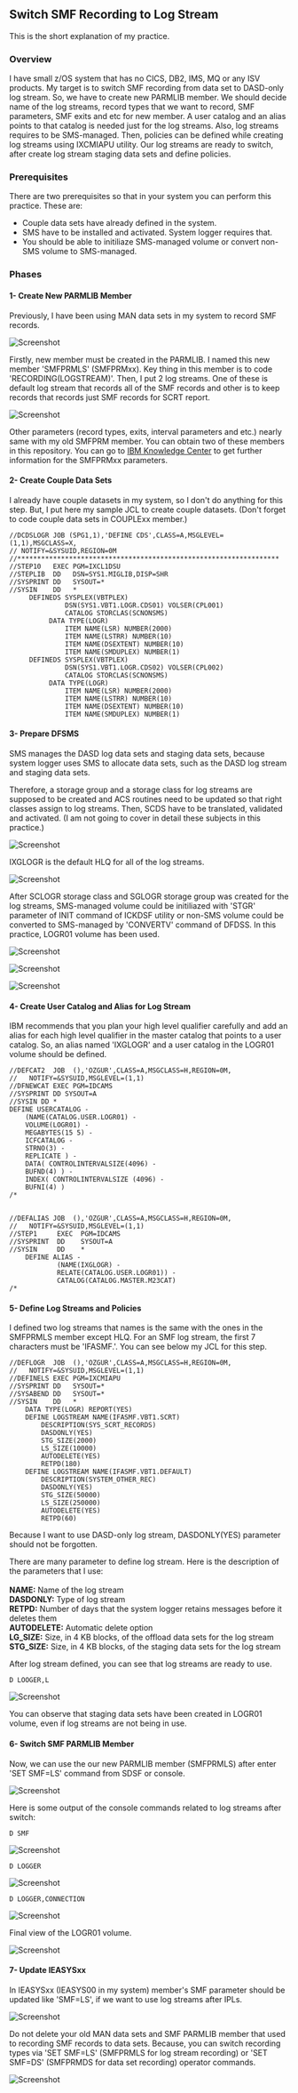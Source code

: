 ## Switch SMF Recording to Log Stream

This is the short explanation of my practice. 

### Overview

I have small z/OS system that has no CICS, DB2, IMS, MQ or any ISV products. My target is to switch SMF recording from data set to DASD-only log stream. So, we have to create new PARMLIB member. We should decide name of the log streams, record types that we want to record, SMF parameters, SMF exits and etc for new member. A user catalog and an alias points to that catalog is needed just for the log streams. Also, log streams requires to be SMS-managed. Then, policies can be defined while creating log streams using IXCMIAPU utility. Our log streams are ready to switch, after create log stream staging data sets and define policies.

### Prerequisites

There are two prerequisites so that in your system you can perform this practice. These are:

- Couple data sets have already defined in the system.
- SMS have to be installed and activated. System logger requires that.
- You should be able to initiliaze SMS-managed volume or convert non-SMS volume to SMS-managed.

### Phases

#### 1- Create New PARMLIB Member

Previously, I have been using MAN data sets in my system to record SMF records.

![Screenshot](https://github.com/ozgurhepsag/Basic-z-OS-Utilities/blob/main/SMF%20-%20Switch%20Recording%20to%20Log%20Stream/Images/man%20datasets.PNG)

Firstly, new member must be created in the PARMLIB. I named this new member 'SMFPRMLS' (SMFPRMxx). Key thing in this member is to code 'RECORDING(LOGSTREAM)'. Then, I put 2 log streams. One of these is default log stream that records all of the SMF records and other is to keep records that records just SMF records for SCRT report.

![Screenshot](https://github.com/ozgurhepsag/Basic-z-OS-Utilities/blob/main/SMF%20-%20Switch%20Recording%20to%20Log%20Stream/Images/SMFPRMLS.png)

Other parameters (record types, exits, interval parameters and etc.) nearly same with my old SMFPRM member. You can obtain two of these members in this repository. You can go to [IBM Knowledge Center](https://www.ibm.com/support/knowledgecenter/SSLTBW_2.1.0/com.ibm.zos.v2r1.ieae200/smfparm.htm) to get further information for the SMFPRMxx parameters.

#### 2- Create Couple Data Sets

I already have couple datasets in my system, so I don't do anything for this step. But, I put here my sample JCL to create couple datasets. (Don't forget to code couple data sets in COUPLExx member.)

    //DCDSLOGR JOB (SPG1,1),'DEFINE CDS',CLASS=A,MSGLEVEL=(1,1),MSGCLASS=X,  
    // NOTIFY=&SYSUID,REGION=0M                                              
    //******************************************************************     
    //STEP10   EXEC PGM=IXCL1DSU                                             
    //STEPLIB  DD   DSN=SYS1.MIGLIB,DISP=SHR                                 
    //SYSPRINT DD   SYSOUT=*                                                 
    //SYSIN    DD   *                                                        
         DEFINEDS SYSPLEX(VBTPLEX)                                            
                  DSN(SYS1.VBT1.LOGR.CDS01) VOLSER(CPL001)                 
                  CATALOG STORCLAS(SCNONSMS)                                 
              DATA TYPE(LOGR)                                                
                  ITEM NAME(LSR) NUMBER(2000)                               
                  ITEM NAME(LSTRR) NUMBER(10)                               
                  ITEM NAME(DSEXTENT) NUMBER(10)                            
                  ITEM NAME(SMDUPLEX) NUMBER(1)                             
         DEFINEDS SYSPLEX(VBTPLEX)                                            
                  DSN(SYS1.VBT1.LOGR.CDS02) VOLSER(CPL002)                 
                  CATALOG STORCLAS(SCNONSMS)                                 
              DATA TYPE(LOGR)                                                
                  ITEM NAME(LSR) NUMBER(2000)                 
                  ITEM NAME(LSTRR) NUMBER(10)                 
                  ITEM NAME(DSEXTENT) NUMBER(10)              
                  ITEM NAME(SMDUPLEX) NUMBER(1)
    
#### 3- Prepare DFSMS

SMS manages the DASD log data sets and staging data sets, because system logger uses SMS to allocate data sets, such as the DASD log stream and staging data sets. 

Therefore, a storage group and a storage class for log streams are supposed to be created and ACS routines need to be updated so that right classes assign to log streams. Then, SCDS have to be translated, validated and activated. (I am not going to cover in detail these subjects in this practice.)

![Screenshot](https://github.com/ozgurhepsag/Basic-z-OS-Utilities/blob/main/SMF%20-%20Switch%20Recording%20to%20Log%20Stream/Images/storclas.png)

IXGLOGR is the default HLQ for all of the log streams.

![Screenshot](https://github.com/ozgurhepsag/Basic-z-OS-Utilities/blob/main/SMF%20-%20Switch%20Recording%20to%20Log%20Stream/Images/storgrp.png)

After SCLOGR storage class and SGLOGR storage group was created for the log streams, SMS-managed volume could be initiliazed with 'STGR' parameter of INIT command of ICKDSF utility or non-SMS volume could be converted to SMS-managed by 'CONVERTV' command of DFDSS. In this practice, LOGR01 volume has been used.

![Screenshot](https://github.com/ozgurhepsag/Basic-z-OS-Utilities/blob/main/SMF%20-%20Switch%20Recording%20to%20Log%20Stream/Images/add%20volumes.PNG)

![Screenshot](https://github.com/ozgurhepsag/Basic-z-OS-Utilities/blob/main/SMF%20-%20Switch%20Recording%20to%20Log%20Stream/Images/storage%20groups.png)

![Screenshot](https://github.com/ozgurhepsag/Basic-z-OS-Utilities/blob/main/SMF%20-%20Switch%20Recording%20to%20Log%20Stream/Images/listvolumes%20in%20stglgr.png)

#### 4- Create User Catalog and Alias for Log Stream

IBM recommends that you plan your high level qualifier carefully and add an alias for each high level qualifier in the master catalog that points to a user catalog. So, an alias named 'IXGLOGR' and a user catalog in the LOGR01 volume should be defined.

    //DEFCAT2  JOB  (),'OZGUR',CLASS=A,MSGCLASS=H,REGION=0M,             
    //   NOTIFY=&SYSUID,MSGLEVEL=(1,1)                                   
    //DFNEWCAT EXEC PGM=IDCAMS                                           
    //SYSPRINT DD SYSOUT=A                                               
    //SYSIN DD *                                                         
    DEFINE USERCATALOG -                                               
        (NAME(CATALOG.USER.LOGR01) -                                     
        VOLUME(LOGR01) -                                                 
        MEGABYTES(15 5) -                                                
        ICFCATALOG -                                                     
        STRNO(3) -                                                       
        REPLICATE ) -                                                    
        DATA( CONTROLINTERVALSIZE(4096) -                                
        BUFND(4) ) -                                                     
        INDEX( CONTROLINTERVALSIZE (4096) -                              
        BUFNI(4) )                                                       
    /*                                                                   
    
    
    //DEFALIAS JOB  (),'OZGUR',CLASS=A,MSGCLASS=H,REGION=0M,       
    //   NOTIFY=&SYSUID,MSGLEVEL=(1,1)                             
    //STEP1     EXEC  PGM=IDCAMS                                   
    //SYSPRINT  DD    SYSOUT=A                                     
    //SYSIN     DD    *                                            
        DEFINE ALIAS -                                            
                (NAME(IXGLOGR) -                                    
                RELATE(CATALOG.USER.LOGR01)) -                     
                CATALOG(CATALOG.MASTER.M23CAT)                     
    /*                                                             
    

#### 5- Define Log Streams and Policies

I defined two log streams that names is the same with the ones in the SMFPRMLS member except HLQ. For an SMF log stream, the first 7 characters must be 'IFASMF.'. You can see below my JCL for this step.

    //DEFLOGR  JOB  (),'OZGUR',CLASS=A,MSGCLASS=H,REGION=0M,        
    //   NOTIFY=&SYSUID,MSGLEVEL=(1,1)                              
    //DEFINELS EXEC PGM=IXCMIAPU                                    
    //SYSPRINT DD   SYSOUT=*                                        
    //SYSABEND DD   SYSOUT=*                                        
    //SYSIN    DD   *                                               
        DATA TYPE(LOGR) REPORT(YES)                                
        DEFINE LOGSTREAM NAME(IFASMF.VBT1.SCRT)                    
            DESCRIPTION(SYS_SCRT_RECORDS)                          
            DASDONLY(YES)                                          
            STG_SIZE(2000)                                         
            LS_SIZE(10000)                                         
            AUTODELETE(YES)                                        
            RETPD(180)                                             
        DEFINE LOGSTREAM NAME(IFASMF.VBT1.DEFAULT)                 
            DESCRIPTION(SYSTEM_OTHER_REC)                          
            DASDONLY(YES)                                          
            STG_SIZE(50000)                                        
            LS_SIZE(250000)                                        
            AUTODELETE(YES)        
            RETPD(60)              
    
Because I want to use DASD-only log stream, DASDONLY(YES) parameter should not be forgotten.

There are many parameter to define log stream. Here is the description of the parameters that I use: <br> <br>
**NAME:** Name of the log stream <br>
**DASDONLY:** Type of log stream <br>
**RETPD:** Number of days that the system logger retains messages before it deletes them <br>
**AUTODELETE:** Automatic delete option <br>
**LG_SIZE:** Size, in 4 KB blocks, of the offload data sets for the log stream <br>
**STG_SIZE:** Size, in 4 KB blocks, of the staging data sets for the log stream <br>

After log stream defined, you can see that log streams are ready to use. 

    D LOOGER,L

![Screenshot](https://github.com/ozgurhepsag/Basic-z-OS-Utilities/blob/main/SMF%20-%20Switch%20Recording%20to%20Log%20Stream/Images/d%20logger%2Cl.PNG)

You can observe that staging data sets have been created in LOGR01 volume, even if log streams are not being in use.

#### 6- Switch SMF PARMLIB Member

Now, we can use the our new PARMLIB member (SMFPRMLS) after enter 'SET SMF=LS' command from SDSF or console.

![Screenshot](https://github.com/ozgurhepsag/Basic-z-OS-Utilities/blob/main/SMF%20-%20Switch%20Recording%20to%20Log%20Stream/Images/set%20smf.PNG)

Here is some output of the console commands related to log streams after switch:

    D SMF
    
![Screenshot](https://github.com/ozgurhepsag/Basic-z-OS-Utilities/blob/main/SMF%20-%20Switch%20Recording%20to%20Log%20Stream/Images/d%20smf.PNG)

    D LOGGER

![Screenshot](https://github.com/ozgurhepsag/Basic-z-OS-Utilities/blob/main/SMF%20-%20Switch%20Recording%20to%20Log%20Stream/Images/d%20logger%2Cl%20v2.PNG)

    D LOGGER,CONNECTION
    
![Screenshot](https://github.com/ozgurhepsag/Basic-z-OS-Utilities/blob/main/SMF%20-%20Switch%20Recording%20to%20Log%20Stream/Images/d%20logger%2Cconnection.PNG)

Final view of the LOGR01 volume.

![Screenshot](https://github.com/ozgurhepsag/Basic-z-OS-Utilities/blob/main/SMF%20-%20Switch%20Recording%20to%20Log%20Stream/Images/LOGR01%20volume.PNG)

#### 7- Update IEASYSxx

In IEASYSxx (IEASYS00 in my system) member's SMF parameter should be updated like 'SMF=LS', if we want to use log streams after IPLs.

![Screenshot](https://github.com/ozgurhepsag/Basic-z-OS-Utilities/blob/main/SMF%20-%20Switch%20Recording%20to%20Log%20Stream/Images/IEASYS.png)

Do not delete your old MAN data sets and SMF PARMLIB member that used to recording SMF records to data sets. Because, you can switch recording types via 'SET SMF=LS' (SMFPRMLS for log stream recording) or 'SET SMF=DS' (SMFPRMDS for data set recording) operator commands.

![Screenshot](https://github.com/ozgurhepsag/Basic-z-OS-Utilities/blob/main/SMF%20-%20Switch%20Recording%20to%20Log%20Stream/Images/PARMLIB.png)
